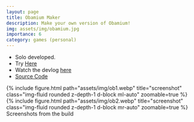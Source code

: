 ```yaml
---
layout: page
title: Obamium Maker
description: Make your own version of Obamium!
img: assets/img/obamium.jpg
importance: 6
category: games (personal)
---
```

 * Solo developed.
 * Try [Here](https://play.google.com/store/apps/details?id=com.makra.ObamiumMaker) 
 * Watch the devlog [here](https://www.youtube.com/watch?v=I6uJLIQS71s)
 * [Source Code](https://github.com/aniketrajnish/obamium-maker)

<div class="row">
    <div class="col-sm mt-3 mt-md-0">
        {% include figure.html path="assets/img/ob1.webp" title="screenshot" class="img-fluid rounded z-depth-1 d-block ml-auto" zoomable=true %}
    </div>
    <div class="col-sm mt-3 mt-md-0">
        {% include figure.html path="assets/img/ob2.webp" title="screenshot" class="img-fluid rounded z-depth-1 d-block mr-auto" zoomable=true %}
    </div>    
</div>

<div class="caption">
    Screenshots from the build
</div>